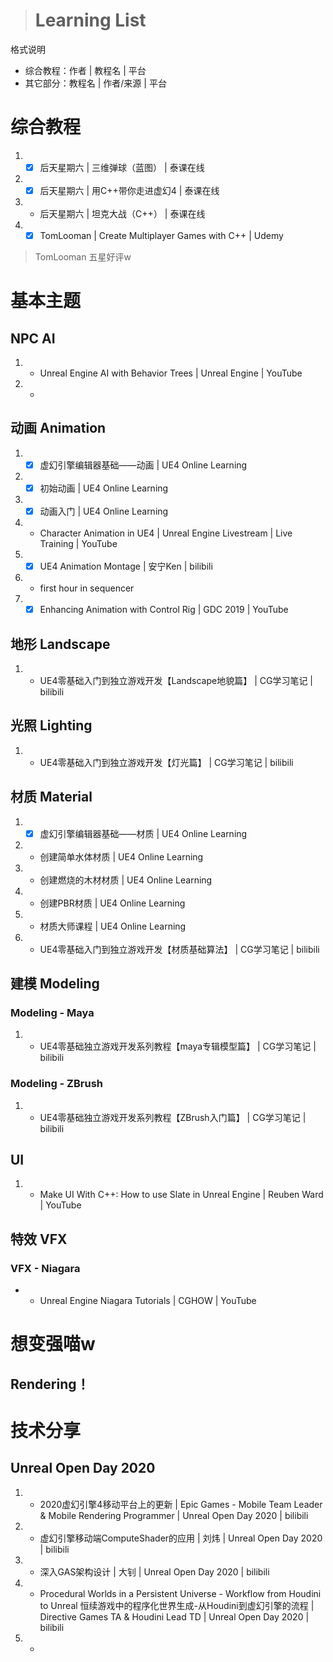 > # Learning List

格式说明
* 综合教程：作者 | 教程名 | 平台
* 其它部分：教程名 | 作者/来源 | 平台

# 综合教程
1. - [x] 后天星期六 | 三维弹球（蓝图） | 泰课在线
2. - [x] 后天星期六 | 用C++带你走进虚幻4 | 泰课在线
3. - 后天星期六 | 坦克大战（C++） | 泰课在线
4. - [x] TomLooman | Create Multiplayer Games with C++ | Udemy
> <i class="fa fa-star"></i> <i class="fa fa-star"></i> <i class="fa fa-star"></i> <i class="fa fa-star"></i> <i class="fa fa-star"></i> TomLooman 五星好评w

# 基本主题
## NPC AI
1. - Unreal Engine AI with Behavior Trees | Unreal Engine | YouTube
2. - 

## 动画 Animation
1. - [x] 虚幻引擎编辑器基础——动画 | UE4 Online Learning
2. - [x] 初始动画 | UE4 Online Learning
3. - [x] 动画入门 | UE4 Online Learning
4. -  Character Animation in UE4 | Unreal Engine Livestream | Live Training | YouTube
5. - [x] UE4 Animation Montage | 安宁Ken | bilibili
6. -  first hour in sequencer
7. - [x] Enhancing Animation with Control Rig | GDC 2019 | YouTube

## 地形 Landscape
1. - UE4零基础入门到独立游戏开发【Landscape地貌篇】 | CG学习笔记 | bilibili

## 光照 Lighting
1. - UE4零基础入门到独立游戏开发【灯光篇】 | CG学习笔记 | bilibili

## 材质 Material
1. - [x] 虚幻引擎编辑器基础——材质 | UE4 Online Learning
2. - 创建简单水体材质 | UE4 Online Learning
3. - 创建燃烧的木材材质 | UE4 Online Learning
4. - 创建PBR材质 | UE4 Online Learning
5. - 材质大师课程 | UE4 Online Learning
6. - UE4零基础入门到独立游戏开发【材质基础算法】 | CG学习笔记 | bilibili


## 建模 Modeling
### Modeling - Maya
1. - UE4零基础独立游戏开发系列教程【maya专辑模型篇】 | CG学习笔记 | bilibili
### Modeling - ZBrush
1. - UE4零基础独立游戏开发系列教程【ZBrush入门篇】 | CG学习笔记 | bilibili

## UI
1. - Make UI With C++: How to use Slate in Unreal Engine | Reuben Ward | YouTube

## 特效 VFX
### VFX - Niagara
* - Unreal Engine Niagara Tutorials | CGHOW | YouTube

# 想变强喵w
## Rendering！

# 技术分享
## Unreal Open Day 2020
1. - 2020虚幻引擎4移动平台上的更新 | Epic Games - Mobile Team Leader & Mobile Rendering Programmer | Unreal Open Day 2020 | bilibili
2. - 虚幻引擎移动端ComputeShader的应用 | 刘炜 | Unreal Open Day 2020 | bilibili
3. - 深入GAS架构设计 | 大钊 | Unreal Open Day 2020 | bilibili
4. - Procedural Worlds in a Persistent Universe - Workflow from Houdini to Unreal 恒续游戏中的程序化世界生成-从Houdini到虚幻引擎的流程 | Directive Games TA & Houdini Lead TD | Unreal Open Day 2020 | bilibili
5. - 

<!-- Font Awesome -->
<head> 
    <script defer src="https://use.fontawesome.com/releases/v5.0.13/js/all.js"></script> 
    <script defer src="https://use.fontawesome.com/releases/v5.0.13/js/v4-shims.js"></script> 
</head> 
<link rel="stylesheet" href="https://use.fontawesome.com/releases/v5.0.13/css/all.css">

